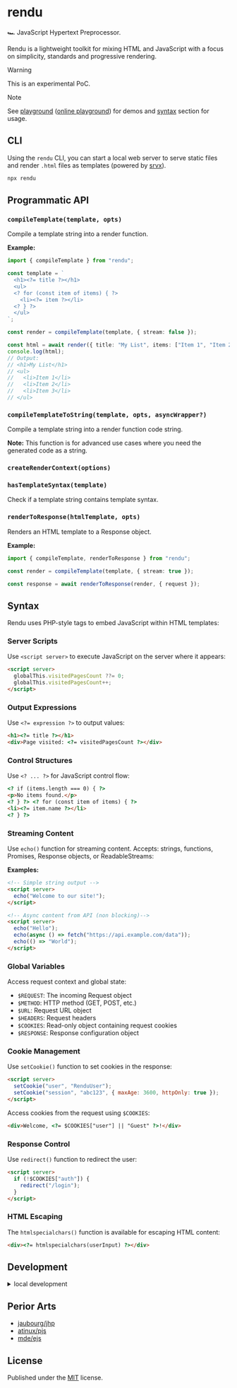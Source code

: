 # rendu

🏎️ JavaScript Hypertext Preprocessor.

Rendu is a lightweight toolkit for mixing HTML and JavaScript with a focus on simplicity, standards and progressive rendering.

> [!WARNING]
> This is an experimental PoC.

> [!NOTE]
> See [playground](./playground/) ([online playground](https://stackblitz.com/github/h3js/rendu/tree/main/playground?file=index.html)) for demos and [syntax](#syntax) section for usage.

## CLI

Using the `rendu` CLI, you can start a local web server to serve static files and render `.html` files as templates (powered by [srvx](https://srvx.h3.dev)).

```sh
npx rendu
```

## Programmatic API

<!-- automd:jsdocs src="./src/index.ts" -->

### `compileTemplate(template, opts)`

Compile a template string into a render function.

**Example:**

```ts
import { compileTemplate } from "rendu";

const template = `
  <h1><?= title ?></h1>
  <ul>
  <? for (const item of items) { ?>
    <li><?= item ?></li>
  <? } ?>
  </ul>
`;

const render = compileTemplate(template, { stream: false });

const html = await render({ title: "My List", items: ["Item 1", "Item 2", "Item 3"] });
console.log(html);
// Output:
// <h1>My List</h1>
// <ul>
//   <li>Item 1</li>
//   <li>Item 2</li>
//   <li>Item 3</li>
// </ul>
```

### `compileTemplateToString(template, opts, asyncWrapper?)`

Compile a template string into a render function code string.

**Note:** This function is for advanced use cases where you need the generated code as a string.

### `createRenderContext(options)`

### `hasTemplateSyntax(template)`

Check if a template string contains template syntax.

### `renderToResponse(htmlTemplate, opts)`

Renders an HTML template to a Response object.

**Example:**

```ts
import { compileTemplate, renderToResponse } from "rendu";

const render = compileTemplate(template, { stream: true });

const response = await renderToResponse(render, { request });
```

<!-- /automd -->

## Syntax

Rendu uses PHP-style tags to embed JavaScript within HTML templates:

### Server Scripts

Use `<script server>` to execute JavaScript on the server where it appears:

```html
<script server>
  globalThis.visitedPagesCount ??= 0;
  globalThis.visitedPagesCount++;
</script>
```

### Output Expressions

Use `<?= expression ?>` to output values:

```html
<h1><?= title ?></h1>
<div>Page visited: <?= visitedPagesCount ?></div>
```

### Control Structures

Use `<? ... ?>` for JavaScript control flow:

```html
<? if (items.length === 0) { ?>
<p>No items found.</p>
<? } ?> <? for (const item of items) { ?>
<li><?= item.name ?></li>
<? } ?>
```

### Streaming Content

Use `echo()` function for streaming content. Accepts: strings, functions, Promises, Response objects, or ReadableStreams:


**Examples:**
```html
<!-- Simple string output -->
<script server>
  echo("Welcome to our site!");
</script>

<!-- Async content from API (non blocking)-->
<script server>
  echo("Hello");
  echo(async () => fetch("https://api.example.com/data"));
  echo(() => "World");
</script>
```

### Global Variables

Access request context and global state:

- `$REQUEST`: The incoming Request object
- `$METHOD`: HTTP method (GET, POST, etc.)
- `$URL`: Request URL object
- `$HEADERS`: Request headers
- `$COOKIES`: Read-only object containing request cookies
- `$RESPONSE`: Response configuration object

### Cookie Management

Use `setCookie()` function to set cookies in the response:

```html
<script server>
  setCookie("user", "RenduUser");
  setCookie("session", "abc123", { maxAge: 3600, httpOnly: true });
</script>
```

Access cookies from the request using `$COOKIES`:

```html
<div>Welcome, <?= $COOKIES["user"] || "Guest" ?>!</div>
```

### Response Control

Use `redirect()` function to redirect the user:

```html
<script server>
  if (!$COOKIES["auth"]) {
    redirect("/login");
  }
</script>
```

### HTML Escaping

The `htmlspecialchars()` function is available for escaping HTML content:

```html
<div><?= htmlspecialchars(userInput) ?></div>
```

## Development

<details>

<summary>local development</summary>

- Clone this repository
- Install the latest LTS version of [Node.js](https://nodejs.org/en/)
- Enable [Corepack](https://github.com/nodejs/corepack) using `corepack enable`
- Install dependencies using `pnpm install`
- Run interactive tests using `pnpm dev`

</details>

## Perior Arts

- [jaubourg/jhp](https://github.com/jaubourg/jhp)
- [atinux/pjs](https://github.com/atinux/pjs)
- [mde/ejs](https://github.com/mde/ejs)

## License

Published under the [MIT](https://github.com/unjs/rendu/blob/main/LICENSE) license.
